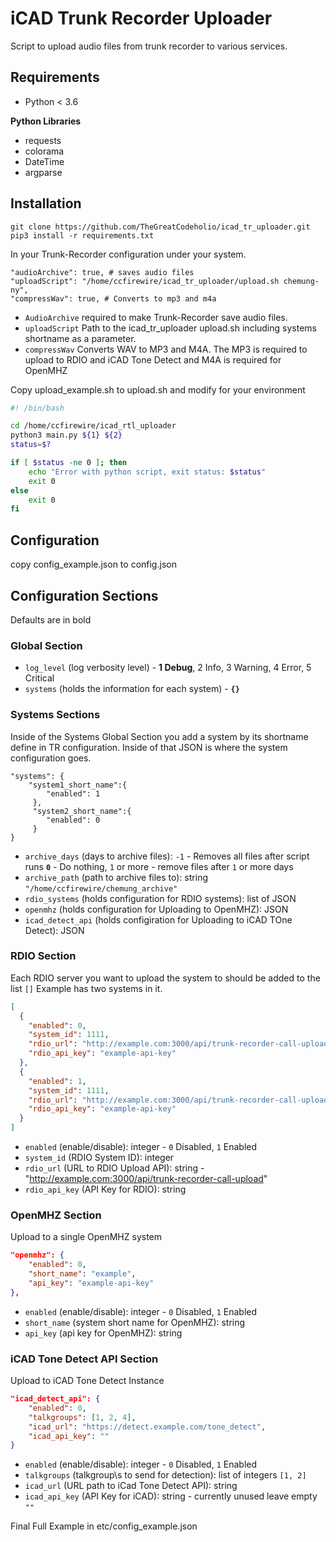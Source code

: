 # iCAD Trunk Recorder Uploader
Script to upload audio files from trunk recorder to various services.

## Requirements
- Python < 3.6

**Python Libraries**
- requests 
- colorama
- DateTime
- argparse

## Installation
`git clone https://github.com/TheGreatCodeholio/icad_tr_uploader.git`
`pip3 install -r requirements.txt`

In your Trunk-Recorder configuration under your system.
```
"audioArchive": true, # saves audio files
"uploadScript": "/home/ccfirewire/icad_tr_uploader/upload.sh chemung-ny",
"compressWav": true, # Converts to mp3 and m4a 
```

- `AudioArchive` required to make Trunk-Recorder save audio files.
- `uploadScript` Path to the icad_tr_uploader upload.sh including systems shortname as a parameter.
- `compressWav` Converts WAV to MP3 and M4A. The MP3 is required to upload to RDIO and iCAD Tone Detect and M4A is required for OpenMHZ


Copy upload_example.sh to upload.sh and modify for your environment
```bash
#! /bin/bash

cd /home/ccfirewire/icad_rtl_uploader
python3 main.py ${1} ${2}
status=$?

if [ $status -ne 0 ]; then
    echo "Error with python script, exit status: $status"
    exit 0
else
    exit 0
fi

```

## Configuration
copy config_example.json to config.json



## Configuration Sections
Defaults are in bold

### Global Section
- `log_level` (log verbosity level) - **1 Debug**, 2 Info, 3 Warning, 4 Error, 5 Critical
- `systems` (holds the information for each system) - **`{}`**

### Systems Sections
Inside of the Systems Global Section you add a system by its shortname define in TR configuration. Inside of that JSON is where the system configuration goes.
```
"systems": {
    "system1_short_name":{
        "enabled": 1
     },
     "system2_short_name":{
        "enabled": 0
     }
}
```

- `archive_days` (days to archive files): `-1` - Removes all files after script runs **`0`** - Do nothing, `1` or more - remove files after `1` or more days 
- `archive_path` (path to archive files to): string `"/home/ccfirewire/chemung_archive"`
- `rdio_systems` (holds configuration for RDIO systems): list of JSON
- `openmhz` (holds configuration for Uploading to OpenMHZ): JSON
- `icad_detect_api` (holds configiration for Uploading to iCAD TOne Detect): JSON

### RDIO Section
Each RDIO server you want to upload the system to should be added to the list `[]`
Example has two systems in it. 
```json
[
  {
    "enabled": 0,
    "system_id": 1111,
    "rdio_url": "http://example.com:3000/api/trunk-recorder-call-upload",
    "rdio_api_key": "example-api-key"
  },
  {
    "enabled": 1,
    "system_id": 1111,
    "rdio_url": "http://example.com:3000/api/trunk-recorder-call-upload",
    "rdio_api_key": "example-api-key"
  }
]
```

- `enabled` (enable/disable): integer - `0` Disabled, `1` Enabled
- `system_id` (RDIO System ID): integer
- `rdio_url` (URL to RDIO Upload API): string - "http://example.com:3000/api/trunk-recorder-call-upload"
- `rdio_api_key` (API Key for RDIO): string

### OpenMHZ Section
Upload to a single OpenMHZ system
```json
"openmhz": {
    "enabled": 0,
    "short_name": "example",
    "api_key": "example-api-key"
},
```

- `enabled` (enable/disable): integer - `0` Disabled, `1` Enabled
- `short_name` (system short name for OpenMHZ): string
- `api_key` (api key for OpenMHZ): string

### iCAD Tone Detect API Section
Upload to iCAD Tone Detect Instance

```json
"icad_detect_api": {
    "enabled": 0,
    "talkgroups": [1, 2, 4],
    "icad_url": "https://detect.example.com/tone_detect",
    "icad_api_key": ""
}
```
- `enabled` (enable/disable): integer - `0` Disabled, `1` Enabled
- `talkgroups` (talkgroup\s to send for detection): list of integers `[1, 2]`
- `icad_url` (URL path to iCad Tone Detect API): string 
- `icad_api_key` (API Key for iCAD): string - currently unused leave empty `""`

Final Full Example in etc/config_example.json